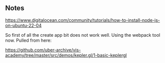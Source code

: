 ## Notes

https://www.digitalocean.com/community/tutorials/how-to-install-node-js-on-ubuntu-22-04

So first of all the create app bit does not work well. Using the webpack tool now. Pulled from here:

https://github.com/uber-archive/vis-academy/tree/master/src/demos/kepler.gl/1-basic-keplergl

